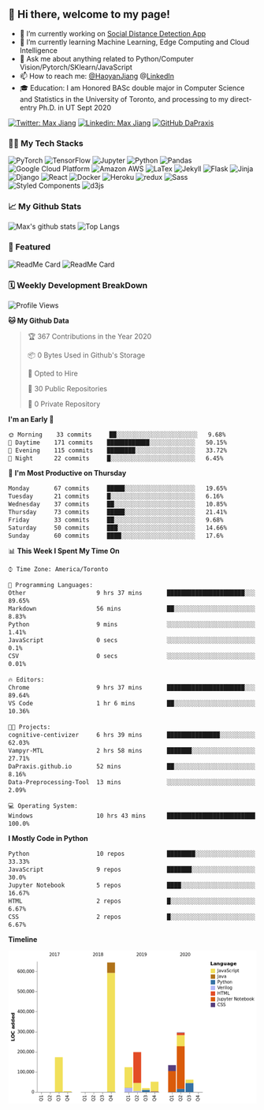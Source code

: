 ## 👋 Hi there, welcome to my page! 

- 🔭 I’m currently working on [Social Distance Detection App](https://colab.research.google.com/drive/16qIZdvKYlyqp-nOS8dXCShUKcGRbtgHJ?usp=sharing)
- 🌱 I’m currently learning Machine Learning, Edge Computing and Cloud Intelligence
- 💬 Ask me about anything related to Python/Computer Vision/Pytorch/SKlearn/JavaScript
- 📫 How to reach me: [@HaoyanJiang](Haoyanhy.jiang@mail.utoronto.ca)  @[LinkedIn](https://www.linkedin.com/in/haoyan-jiang/) 
- 🎓 Education: I am Honored BASc double major in Computer Science and Statistics in the University of Toronto, and processing to my direct-entry Ph.D. in UT Sept 2020 

[![Twitter: Max Jiang](https://img.shields.io/twitter/follow/Max15595598?style=social)](https://twitter.com/Max15595598)
[![Linkedin: Max Jiang](https://img.shields.io/badge/-MaxJiang-blue?style=flat-square&logo=Linkedin&logoColor=white&link=https://www.linkedin.com/in/haoyan-jiang/)](https://www.linkedin.com/in/haoyan-jiang/)
[![GitHub DaPraxis](https://img.shields.io/github/followers/dapraxis?label=follow&style=social)](https://github.com/DaPraxis)

### 👨‍💻 My Tech Stacks
<p>
  <img alt="PyTorch" src="https://img.shields.io/badge/-PyTorch-EE4C2C?style=flat-square&logo=PyTorch&logoColor=white" />
  <img alt="TensorFlow" src="https://img.shields.io/badge/-TensorFlow-FF6F00?style=flat-square&logo=TensorFlow&logoColor=white" />
  <img alt="Jupyter" src="https://img.shields.io/badge/-Jupyter-F37626?style=flat-square&logo=Jupyter&logoColor=white" />
  <img alt="Python" src="https://img.shields.io/badge/-Python-3776AB?style=flat-square&logo=Python&logoColor=white" />
  <img alt="Pandas" src="https://img.shields.io/badge/-Pandas-150458?style=flat-square&logo=Pandas&logoColor=white" />
  <img alt="Google Cloud Platform" src="https://img.shields.io/badge/-Google_Cloud_Platform-1a73e8?style=flat-square&logo=google-cloud&logoColor=white" />
  <img alt="Amazon AWS" src="https://img.shields.io/badge/-Amazon_AWS-232F3E?style=flat-square&logo=amazon-aws&logoColor=white" />
  <img alt="LaTex" src="https://img.shields.io/badge/-LaTex-008080?style=flat-square&logo=latex&logoColor=white" />
  <img alt="Jekyll" src="https://img.shields.io/badge/-Jekyll-CC0000?style=flat-square&logo=Jekyll&logoColor=white" />
  <img alt="Flask" src="https://img.shields.io/badge/-Flask-000000?style=flat-square&logo=flask&logoColor=white" />
  <img alt="Jinja" src="https://img.shields.io/badge/-Jinja-B41717?style=flat-square&logo=jinja&logoColor=white" />
  <img alt="Django" src="https://img.shields.io/badge/-Django-092E20?style=flat-square&logo=django&logoColor=white" />
  <img alt="React" src="https://img.shields.io/badge/-React-45b8d8?style=flat-square&logo=react&logoColor=white" />
  <img alt="Docker" src="https://img.shields.io/badge/-Docker-46a2f1?style=flat-square&logo=docker&logoColor=white" />
  <img alt="Heroku" src="https://img.shields.io/badge/-Heroku-430098?style=flat-square&logo=heroku&logoColor=white" />
  <img alt="redux" src="https://img.shields.io/badge/-Redux-764ABC?style=flat-square&logo=redux&logoColor=white" />
  <img alt="Sass" src="https://img.shields.io/badge/-Sass-CC6699?style=flat-square&logo=sass&logoColor=white" />
  <img alt="Styled Components" src="https://img.shields.io/badge/-Styled_Components-db7092?style=flat-square&logo=styled-components&logoColor=white" />
  <img alt="d3js" src="https://img.shields.io/badge/-D3.js-F9A03C?style=flat-square&logo=d3.js&logoColor=white" />
</p>

### 📈 My Github Stats
![Max's github stats](https://github-readme-stats.vercel.app/api?username=DaPraxis&hide=prs&theme=dark)
![Top Langs](https://github-readme-stats.vercel.app/api/top-langs/?username=DaPraxis&layout=compact&theme=dark)

### 🔫 Featured
![ReadMe Card](https://github-readme-stats.vercel.app/api/pin/?username=Interactive-Media-Lab-Data-Science-Team&repo=Vampyr-MTL&theme=dark)
![ReadMe Card](https://github-readme-stats.vercel.app/api/pin/?username=EvanSamaa&repo=EyeDK&theme=dark)

### 🗓 Weekly Development BreakDown
<!--START_SECTION:waka-->
![Profile Views](http://img.shields.io/badge/Profile%20Views-0-blue)

**🐱 My Github Data** 

> 🏆 367 Contributions in the Year 2020
 > 
> 📦 0 Bytes Used in Github's Storage 
 > 
> 💼 Opted to Hire
 > 
> 📜 30 Public Repositories
 > 
> 🔑 0 Private Repository 
 > 
**I'm an Early 🐤** 

```text
🌞 Morning    33 commits     ██░░░░░░░░░░░░░░░░░░░░░░░   9.68% 
🌆 Daytime    171 commits    ████████████░░░░░░░░░░░░░   50.15% 
🌃 Evening    115 commits    ████████░░░░░░░░░░░░░░░░░   33.72% 
🌙 Night      22 commits     █░░░░░░░░░░░░░░░░░░░░░░░░   6.45%

```
📅 **I'm Most Productive on Thursday** 

```text
Monday       67 commits     █████░░░░░░░░░░░░░░░░░░░░   19.65% 
Tuesday      21 commits     █░░░░░░░░░░░░░░░░░░░░░░░░   6.16% 
Wednesday    37 commits     ██░░░░░░░░░░░░░░░░░░░░░░░   10.85% 
Thursday     73 commits     █████░░░░░░░░░░░░░░░░░░░░   21.41% 
Friday       33 commits     ██░░░░░░░░░░░░░░░░░░░░░░░   9.68% 
Saturday     50 commits     ███░░░░░░░░░░░░░░░░░░░░░░   14.66% 
Sunday       60 commits     ████░░░░░░░░░░░░░░░░░░░░░   17.6%

```


📊 **This Week I Spent My Time On** 

```text
⌚︎ Time Zone: America/Toronto

💬 Programming Languages: 
Other                    9 hrs 37 mins       ██████████████████████░░░   89.65% 
Markdown                 56 mins             ██░░░░░░░░░░░░░░░░░░░░░░░   8.83% 
Python                   9 mins              ░░░░░░░░░░░░░░░░░░░░░░░░░   1.41% 
JavaScript               0 secs              ░░░░░░░░░░░░░░░░░░░░░░░░░   0.1% 
CSV                      0 secs              ░░░░░░░░░░░░░░░░░░░░░░░░░   0.01%

🔥 Editors: 
Chrome                   9 hrs 37 mins       ██████████████████████░░░   89.64% 
VS Code                  1 hr 6 mins         ██░░░░░░░░░░░░░░░░░░░░░░░   10.36%

🐱‍💻 Projects: 
cognitive-centivizer     6 hrs 39 mins       ███████████████░░░░░░░░░░   62.03% 
Vampyr-MTL               2 hrs 58 mins       ███████░░░░░░░░░░░░░░░░░░   27.71% 
DaPraxis.github.io       52 mins             ██░░░░░░░░░░░░░░░░░░░░░░░   8.16% 
Data-Preprocessing-Tool  13 mins             ░░░░░░░░░░░░░░░░░░░░░░░░░   2.09%

💻 Operating System: 
Windows                  10 hrs 43 mins      █████████████████████████   100.0%

```

**I Mostly Code in Python** 

```text
Python                   10 repos            ████████░░░░░░░░░░░░░░░░░   33.33% 
JavaScript               9 repos             ███████░░░░░░░░░░░░░░░░░░   30.0% 
Jupyter Notebook         5 repos             ████░░░░░░░░░░░░░░░░░░░░░   16.67% 
HTML                     2 repos             █░░░░░░░░░░░░░░░░░░░░░░░░   6.67% 
CSS                      2 repos             █░░░░░░░░░░░░░░░░░░░░░░░░   6.67%

```


**Timeline**

![Chart not found](https://github.com/DaPraxis/DaPraxis/blob/master/charts/bar_graph.png) 


<!--END_SECTION:waka-->
